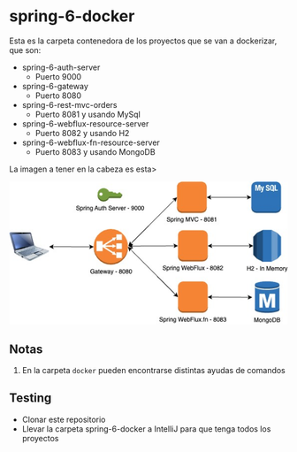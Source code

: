# spring-6-docker

Esta es la carpeta contenedora de los proyectos que se van a dockerizar, que son:

- spring-6-auth-server
  - Puerto 9000
- spring-6-gateway
  - Puerto 8080
- spring-6-rest-mvc-orders
  - Puerto 8081 y usando MySql
- spring-6-webflux-resource-server
  - Puerto 8082 y usando H2
- spring-6-webflux-fn-resource-server
  - Puerto 8083 y usando MongoDB

La imagen a tener en la cabeza es esta>

![alt Docker](./images/SpringGateway.jpg)

## Notas

1. En la carpeta `docker` pueden encontrarse distintas ayudas de comandos

## Testing

- Clonar este repositorio
- Llevar la carpeta spring-6-docker a IntelliJ para que tenga todos los proyectos
